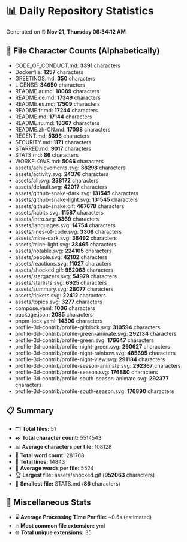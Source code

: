 # 📊 Daily Repository Statistics
Generated on ⏰ **Nov 21, Thursday 06:34:12 AM**

## 📂 File Character Counts (Alphabetically)
- CODE_OF_CONDUCT.md: **3391** characters
- Dockerfile: **1257** characters
- GREETINGS.md: **350** characters
- LICENSE: **34650** characters
- README.ar.md: **18089** characters
- README.de.md: **17349** characters
- README.es.md: **17509** characters
- README.fr.md: **17244** characters
- README.md: **17144** characters
- README.ru.md: **18367** characters
- README.zh-CN.md: **17098** characters
- RECENT.md: **5396** characters
- SECURITY.md: **1171** characters
- STARRED.md: **9017** characters
- STATS.md: **86** characters
- WORKFLOWS.md: **5066** characters
- assets/achievements.svg: **38298** characters
- assets/activity.svg: **24376** characters
- assets/all.svg: **238172** characters
- assets/default.svg: **42017** characters
- assets/github-snake-dark.svg: **131545** characters
- assets/github-snake-light.svg: **131545** characters
- assets/github-snake.gif: **467678** characters
- assets/habits.svg: **11587** characters
- assets/intro.svg: **3369** characters
- assets/languages.svg: **14754** characters
- assets/lines-of-code.svg: **3308** characters
- assets/mine-dark.svg: **38492** characters
- assets/mine-light.svg: **38465** characters
- assets/notable.svg: **224105** characters
- assets/people.svg: **42102** characters
- assets/reactions.svg: **11027** characters
- assets/shocked.gif: **952063** characters
- assets/stargazers.svg: **54979** characters
- assets/starlists.svg: **6925** characters
- assets/summary.svg: **28077** characters
- assets/tickets.svg: **22412** characters
- assets/topics.svg: **3277** characters
- compose.yaml: **1006** characters
- package.json: **2085** characters
- pnpm-lock.yaml: **14300** characters
- profile-3d-contrib/profile-gitblock.svg: **310594** characters
- profile-3d-contrib/profile-green-animate.svg: **292134** characters
- profile-3d-contrib/profile-green.svg: **176647** characters
- profile-3d-contrib/profile-night-green.svg: **290627** characters
- profile-3d-contrib/profile-night-rainbow.svg: **485695** characters
- profile-3d-contrib/profile-night-view.svg: **291184** characters
- profile-3d-contrib/profile-season-animate.svg: **292367** characters
- profile-3d-contrib/profile-season.svg: **176880** characters
- profile-3d-contrib/profile-south-season-animate.svg: **292377** characters
- profile-3d-contrib/profile-south-season.svg: **176890** characters

## 📋 Summary
- 🗂️ **Total files:** 51
- ✒️ **Total character count:** 5514543
- 📊 **Average characters per file:** 108128
- 📝 **Total word count:** 281768
- 🧾 **Total lines:** 14843
- 📐 **Average words per file:** 5524
- 🏆 **Largest file:** assets/shocked.gif (**952063** characters)
- 🥉 **Smallest file:** STATS.md (**86** characters)

## 🌟 Miscellaneous Stats
- ⌛ **Average Processing Time Per file:** ~0.5s (estimated)
- 🔥 **Most common file extension:** yml
- 🌐 **Total unique extensions:** 35
